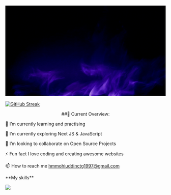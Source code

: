 ![alt text](asset/Black%20And%20Purple%20Modern%20Gaming%20Youtube%20Banner.gif)

[![GitHub Streak](https://github-readme-streak-stats.herokuapp.com?user=mdmohiuddin10)](https://git.io/streak-stats)

<p align="center">
##🧐 Current Overview:

🔭 I’m currently learning and practising

🌱 I’m currently exploring Next JS & JavaScript

👯 I’m looking to collaborate on Open Source Projects

⚡ Fun fact I love coding and creating awesome websites

📫 How to reach me hmmohiuddinctg1997@gmail.com

</p>

<p align="center">
<p>	**My skills**</p>
  <a href="https://skillicons.dev">
    <img src="https://skillicons.dev/icons?i=git,react,docker,c,vim" />
  </a>
</p>